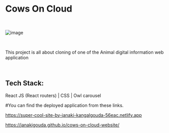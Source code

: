 <h1>Cows On Cloud</h1>
<br>


![image](https://user-images.githubusercontent.com/42041306/190872073-564b8283-9e97-4f72-9e2e-0580439378ad.png)

<br>
<p>This project is all about cloning of one of the Animal digital information web application</p>
<br>

<h2>Tech Stack:</h2> <p>React JS (React routers) | CSS | Owl carousel</p>



#You can find the deployed application from these links.


https://super-cool-site-by-janaki-kangalgouda-56eac.netlify.app

https://janakigouda.github.io/cows-on-cloud-website/
